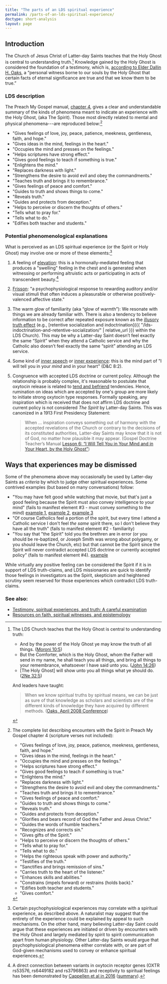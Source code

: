 ```yaml
---
title: "The parts of an LDS spiritual experience"
permalink: /parts-of-an-lds-spiritual-experience/
doctype: short-analysis
layout: page
---
```


## Introduction

The Church of Jesus Christ of Latter-day Saints teaches that the Holy Ghost is central to understanding truth.[^understanding_truth] Knowledge gained by the Holy Ghost is considered the foundation of a testimony, which is, [according to Elder Dallin H. Oaks](https://www.lds.org/general-conference/2008/04/testimony?lang=eng), a “personal witness borne to our souls by the Holy Ghost that certain facts of eternal significance are true and that we know them to be true.”

### LDS description

The Preach My Gospel manual, [chapter 4](https://www.churchofjesuschrist.org/study/manual/preach-my-gospel-a-guide-to-missionary-service/how-do-i-recognize-and-understand-the-spirit?lang=eng), gives a clear and understandable summary of the kinds of phenomena meant to indicate an experience with the Holy Ghost, (aka The Spirit).  Those most directly related to mental and physical phenomena---are reproduced below:[^complete_list]

* "Gives feelings of love, joy, peace, patience, meekness, gentleness, faith, and hope."
* "Gives ideas in the mind, feelings in the heart."
* "Occupies the mind and presses on the feelings."
* "Helps scriptures have strong effect."
* "Gives good feelings to teach if something is true."
* "Enlightens the mind."
* "Replaces darkness with light."
* "Strengthens the desire to avoid evil and obey the commandments."
* "Teaches truth and brings it to remembrance."
* "Gives feelings of peace and comfort."
* "Guides to truth and shows things to come."
* "Reveals truth."
* "Guides and protects from deception."
* "Helps to perceive or discern the thoughts of others."
* "Tells what to pray for."
* "Tells what to do."
* "Edifies both teacher and students."

### Potential phenomenological explanations

What is perceived as an LDS spiritual experience (or the Spirit or Holy Ghost) may involve one or more of these elements:[^different_perspectives]

1. A feeling of [elevation](https://en.wikipedia.org/wiki/Elevation_%28emotion%29): this is a hormonally-mediated feeling that produces a "swelling" feeling in the chest and is generated when witnessing or performing altruistic acts or participating in acts of transcendent beauty.[^oxytocin]
1. [Frisson](https://en.wikipedia.org/wiki/Frisson): "a psychophysiological response to rewarding auditory and/or visual stimuli that often induces a pleasurable or otherwise positively-valenced affective state."
2. The warm glow of familiarity (aka “glow of warmth”): We resonate with things we are already familiar with. There is also a tendency to believe information to be correct after repeated exposure known as the [illusory truth effect](https://en.wikipedia.org/wiki/Illusory_truth_effect) (e.g., [retentive socialization and indoctrination]({{ "/lds-indoctrination-and-retentive-socialization/" | relative_url }}) within the LDS Church).  This may be why a Latter-day Saint doesn’t feel exactly the same “Spirit” when they attend a Catholic service and why the Catholic also doesn’t feel exactly the same “spirit” attending an LDS service.
3. Some kind of [inner speech](https://www.psychologicalscience.org/news/releases/internal-speech-is-driven-by-predictive-brain-signal.html) or [inner experience](https://faculty.unlv.edu/hurlburt/sampling.html): this is the mind part of "I will tell you in your _mind_ and in your heart" (D&C 8:2).
4. Congruence with accepted LDS doctrine or current policy.  Although the relationship is probably complex, it's reasonable to postulate that oxytocin release is related to [tend and befriend](https://www.apa.org/monitor/feb08/oxytocin.aspx) tendencies.  Hence, rumination on ideas which are accepted by one's group are more likely to initiate strong oxytocin type responses.  Formally speaking, any inspiration which is received that does not affirm LDS doctrine and current policy is not considered _The Spirit_ by Latter-day Saints.  This was canonized in a 1913 First Presidency Statement:

    > When … inspiration conveys something out of harmony with the accepted revelations of the Church or contrary to the decisions of its constituted authorities, Latter-day Saints may know that it is not of God, no matter how plausible it may appear. (Gospel Doc­trine Teacher’s Man­u­al [Les­son 6: “I Will Tell You in Your Mind and in Your Heart, by the Holy Ghost”](https://www.lds.org/manual/doctrine-and-covenants-and-church-history-gospel-doctrine-teachers-manual/lesson-6-i-will-tell-you-in-your-mind-and-in-your-heart-by-the-holy-ghost?lang=eng))

## Ways that experiences may be dismissed

Some of the phenomena above may occasionally be used by Latter-day Saints as *criteria* by which to judge other spiritual experiences.  Some contrived examples (but based on many conversations) follow:

* "You may have felt good while watching that movie, but that's just a good feeling because the Spirit must also convey intelligence to your mind" (fails to manifest element #3 - must convey something to the mind) [example 1](http://conflictofjustice.com/feel-spirit-r-rated-movies-church/), [example 2](http://conflictofjustice.com/is-gods-method-of-revealing-truth-through-feelings-effective/), [example 3](https://www.fairlatterdaysaints.org/answers/Holy_Ghost/Burning_in_the_bosom)
* "Of course Catholics feel a portion of the spirit, but every time I attend a Catholic service I don't feel _the same_ spirit there, so I don't believe they have all the truth" (fails to manifest element #2 - familiarity)
* "You say that "the Spirit" told you the brethren are in error (or you should be re-baptized, or Joseph Smith was wrong about polygamy, or you should leave the Church, etc) but that cannot be the Spirit since the Spirit will never contradict accepted LDS doctrine or currently accepted policy" (fails to manifest element #4). [example](https://mylifebygogogoff.com/2021/05/blind-obedience-is-better-than-disobedience-but-obedience-based-on-faith-is-not-blind.html)

While virtually any positive feeling can be considered the Spirit if it is in support of LDS truth-claims, and LDS missionaries are quick to identify those feelings in investigators as the Spirit, skepticism and heightened scrutiny seem reserved for those experiences which contradict LDS truth-claims.

### See also:

* [Testimony, spiritual experiences, and truth: A careful examination](https://faenrandir.github.io/a_careful_examination/testimony-spiritual-experiences-truth/)
* [Resources on faith, spiritual witnesses, and epistemology](https://faenrandir.github.io/a_careful_examination/resources-on-faith-spiritual-witnesses-and-epistemology/)

[^oxytocin]: A direct connection between variants in oxytocin receptor genes (OXTR rs53576, rs6449182 and rs3796863) and receptivity to spiritual feelings has been demonstrated by [Cappellen et al in 2016](https://academic.oup.com/scan/article/11/10/1579/2413952) ([summary](https://today.duke.edu/2016/09/oxytocin-enhances-spirituality-new-study-says)).

[^complete_list]: The complete list describing encounters with the Spirit in Preach My Gospel chapter 4 (scripture verses not included):
    * "Gives feelings of love, joy, peace, patience, meekness, gentleness, faith, and hope."
    * "Gives ideas in the mind, feelings in the heart."
    * "Occupies the mind and presses on the feelings."
    * "Helps scriptures have strong effect."
    * "Gives good feelings to teach if something is true."
    * "Enlightens the mind."
    * "Replaces darkness with light."
    * "Strengthens the desire to avoid evil and obey the commandments."
    * "Teaches truth and brings it to remembrance."
    * "Gives feelings of peace and comfort."
    * "Guides to truth and shows things to come."
    * "Reveals truth."
    * "Guides and protects from deception."
    * "Glorifies and bears record of God the Father and Jesus Christ."
    * "Guides the words of humble teachers."
    * "Recognizes and corrects sin."
    * "Gives gifts of the Spirit."
    * "Helps to perceive or discern the thoughts of others."
    * "Tells what to pray for."
    * "Tells what to do."
    * "Helps the righteous speak with power and authority."
    * "Testifies of the truth."
    * "Sanctifies and brings remission of sins."
    * "Carries truth to the heart of the listener."
    * "Enhances skills and abilities."
    * "Constrains (impels forward) or restrains (holds back)."
    * "Edifies both teacher and students."
    * "Gives comfort."

[^different_perspectives]: Certain psychophysiological experiences may correlate with a spiritual experience, as described above. A naturalist may suggest that the entirety of the experience could be explained by appeal to such mechanisms.  On the other hand, many believing Latter-day Saint could argue that these experiences are initiated or driven by encounters with the Holy Ghost and largely mediated by spirit to spirit communication apart from human physiology.  Other Latter-day Saints would argue that psychophysiological phenomena either correlate with, or are part of God-given mechanisms used to convey or enhance spiritual experiences.

[^understanding_truth]: The LDS Church teaches that the Holy Ghost is central to understanding truth:
    * And by the power of the Holy Ghost ye may know the truth of all things. ([Moroni 10:5](https://www.lds.org/scriptures/bofm/moro/10.5))
    * But the Comforter, which is the Holy Ghost, whom the Father will send in my name, he shall teach you all things, and bring all things to your remembrance, whatsoever I have said unto you. ([John 14:26](https://www.lds.org/scriptures/nt/john/14.26))
    * [The Holy Ghost] will show unto you all things what ye should do. ([2Ne 32:5](https://www.lds.org/scriptures/bofm/2-ne/32.5))

    And leaders have taught:

    > When we know spiritual truths by spiritual means, we can be just as sure of that knowledge as scholars and scientists are of the different kinds of knowledge they have acquired by different methods. ([Oaks, April 2008 Conference](https://www.lds.org/general-conference/2008/04/testimony?lang=eng#watch=video))

